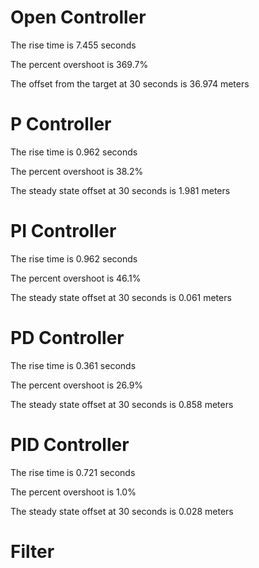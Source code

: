 # Open Controller

The rise time is 7.455 seconds

The percent overshoot is 369.7%

The offset from the target at 30 seconds is 36.974 meters

# P Controller

The rise time is 0.962 seconds

The percent overshoot is 38.2%

The steady state offset at 30 seconds is 1.981 meters

# PI Controller

The rise time is 0.962 seconds

The percent overshoot is 46.1%

The steady state offset at 30 seconds is 0.061 meters

# PD Controller

The rise time is 0.361 seconds

The percent overshoot is 26.9%

The steady state offset at 30 seconds is 0.858 meters


# PID Controller

The rise time is 0.721 seconds

The percent overshoot is 1.0%

The steady state offset at 30 seconds is 0.028 meters

# Filter

